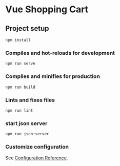 # Vue Shopping Cart


## Project setup
```
npm install
```

### Compiles and hot-reloads for development
```
npm run serve
```

### Compiles and minifies for production
```
npm run build
```

### Lints and fixes files
```
npm run lint
```

### start json server
```
npm run json:server
```

### Customize configuration
See [Configuration Reference](https://cli.vuejs.org/config/).
